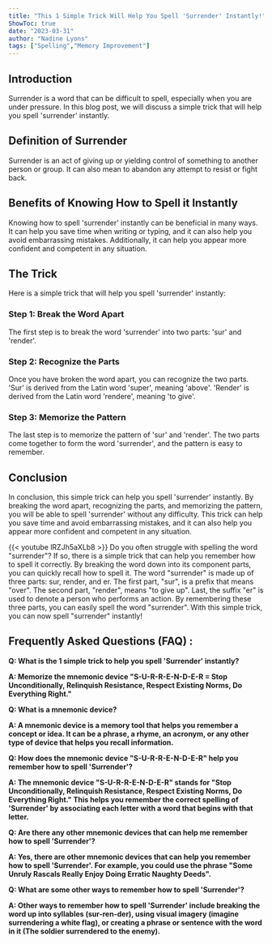 ```yaml
---
title: "This 1 Simple Trick Will Help You Spell 'Surrender' Instantly!"
ShowToc: true 
date: "2023-03-31"
author: "Nadine Lyons" 
tags: ["Spelling","Memory Improvement"]
---
```

## Introduction
Surrender is a word that can be difficult to spell, especially when you are under pressure. In this blog post, we will discuss a simple trick that will help you spell 'surrender' instantly. 

## Definition of Surrender
Surrender is an act of giving up or yielding control of something to another person or group. It can also mean to abandon any attempt to resist or fight back. 

## Benefits of Knowing How to Spell it Instantly
Knowing how to spell 'surrender' instantly can be beneficial in many ways. It can help you save time when writing or typing, and it can also help you avoid embarrassing mistakes. Additionally, it can help you appear more confident and competent in any situation.

## The Trick
Here is a simple trick that will help you spell 'surrender' instantly: 

### Step 1: Break the Word Apart
The first step is to break the word 'surrender' into two parts: 'sur' and 'render'. 

### Step 2: Recognize the Parts
Once you have broken the word apart, you can recognize the two parts. 'Sur' is derived from the Latin word 'super', meaning 'above'. 'Render' is derived from the Latin word 'rendere', meaning 'to give'. 

### Step 3: Memorize the Pattern
The last step is to memorize the pattern of 'sur' and 'render'. The two parts come together to form the word 'surrender', and the pattern is easy to remember. 

## Conclusion
In conclusion, this simple trick can help you spell 'surrender' instantly. By breaking the word apart, recognizing the parts, and memorizing the pattern, you will be able to spell 'surrender' without any difficulty. This trick can help you save time and avoid embarrassing mistakes, and it can also help you appear more confident and competent in any situation.

{{< youtube lRZJh5aXLb8 >}} 
Do you often struggle with spelling the word "surrender"? If so, there is a simple trick that can help you remember how to spell it correctly. By breaking the word down into its component parts, you can quickly recall how to spell it. The word "surrender" is made up of three parts: sur, render, and er. The first part, "sur", is a prefix that means "over". The second part, "render", means "to give up". Last, the suffix "er" is used to denote a person who performs an action. By remembering these three parts, you can easily spell the word "surrender". With this simple trick, you can now spell "surrender" instantly!

## Frequently Asked Questions (FAQ) :
**Q: What is the 1 simple trick to help you spell 'Surrender' instantly?**

**A: Memorize the mnemonic device "S-U-R-R-E-N-D-E-R = Stop Unconditionally, Relinquish Resistance, Respect Existing Norms, Do Everything Right."**

**Q: What is a mnemonic device?**

**A: A mnemonic device is a memory tool that helps you remember a concept or idea. It can be a phrase, a rhyme, an acronym, or any other type of device that helps you recall information.**

**Q: How does the mnemonic device "S-U-R-R-E-N-D-E-R" help you remember how to spell 'Surrender'?**

**A: The mnemonic device "S-U-R-R-E-N-D-E-R" stands for "Stop Unconditionally, Relinquish Resistance, Respect Existing Norms, Do Everything Right." This helps you remember the correct spelling of 'Surrender' by associating each letter with a word that begins with that letter.**

**Q: Are there any other mnemonic devices that can help me remember how to spell 'Surrender'?**

**A: Yes, there are other mnemonic devices that can help you remember how to spell 'Surrender'. For example, you could use the phrase "Some Unruly Rascals Really Enjoy Doing Erratic Naughty Deeds".**

**Q: What are some other ways to remember how to spell 'Surrender'?**

**A: Other ways to remember how to spell 'Surrender' include breaking the word up into syllables (sur-ren-der), using visual imagery (imagine surrendering a white flag), or creating a phrase or sentence with the word in it (The soldier surrendered to the enemy).**





